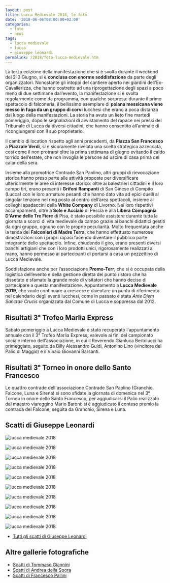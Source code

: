 ```yaml
---
layout: post
title: Lucca Medievale 2018, le foto
date: '2018-06-06T08:00:00+02:00'
categories:
  - foto
  - news
tags:
  - lucca medievale
  - lucca
  - giuseppe leonardi
permalink: /2018/foto-lucca-medievale.htm
---
```


La terza edizione della manifestazione che si è svolta durante il weekend del
2-3 Giugno, si è **conclusa con enorme soddisfazione** da parte degli
organizzatori. Nonostante gli intoppi del cantiere aperto nei giardini
dell'Ex-Cavallerizza, che hanno costretto ad una riprogettazione degli spazi a
poco meno di due settimane dall’evento, la manifestazione si è svolta
regolarmente come da programma, con qualche sorpresa: durante il primo
spettacolo di falconeria, il bellissimo esemplare di **poiana messicana viene
messo in fuga da un gruppo di corvi** lucchesi che erano a poca distanza dal luogo
della manifestazioni. La storia ha avuto un lieto fine martedì pomeriggio, dopo
le segnalazioni di avvistamento del rapace nei pressi del Tribunale di Lucca da
diversi cittadini, che hanno consentito all’animale di ricongiungersi con il suo
proprietario.

<!-- more -->

Il cambio di location rispetto agli anni precedenti, da **Piazza San Francesco** a
**Piazzale Verdi**, si è sicuramente rivelata una scelta strategica azzeccata, così
come il non protrarsi oltre la prima settimana di giugno evitando il caldo
torrido dell’estate, che non invoglia le persone ad uscire di casa prima del
calar della sera.

Insieme alla promotrice Contrade San Paolino, altri gruppi di rievocazione
storica hanno preso parte alle attività proposte per diversificare ulteriormente
le aree di interesse storico: oltre ai balestrieri cittadini e il loro campo
tiri, erano presenti i **Grifoni Rampanti** di San Ginese di Compito (Lucca) con
le loro armature pesanti che hanno dato vita ad epici duelli al singolar tenzone
nel ring posto al centro dell’area spettacoli, insieme ai colleghi spadaccini
della **White Company** di Livorno. Nei loro rispettivi accampamenti, oltre a
**Sole e Acciaio** di Pescia e alla **Libera Compagnia D'Arme delle Tre Fiere**
di Pisa, è stato possibile assistere durante tutta la giornata a scorci di vita
medievale da campo grazie ai banchi didattici gestiti da ogni gruppo, ognuno con
le proprie peculiarità. Molto frequentata anche la tenda dei **Falconieri di
Madre Terra**, che hanno effettuato numerose dimostrazioni con i propri rapaci
facendo diventare il pubblico parte integrante dello spettacolo. Infine,
chiudendo il giro, erano presenti diversi banchi artigiani che con i loro
prodotti unici, rigorosamente realizzati a mano, hanno permesso ai partecipanti
di portarsi a casa un pezzettino di Lucca Medievale.

Soddisfazione anche per l’associazione **Promo-Terr**, che si è occupata della
logistica dell’evento e della gestione diretta del punto ristoro che ha
dissetato e sfamato la grande mole di visitatori che hanno deciso di partecipare
a questa manifestazione. Appuntamento a **Lucca Medievale 2019**, che vuole
continuare a crescere e diventare un punto di riferimento nel calendario degli
eventi lucchesi, come in passato è stata *Ante Diem Sanctae Crucis* organizzata
dal Comune di Lucca e soppressa dal 2012.

## Risultati 3° Trofeo Marlia Express

Sabato pomeriggio a Lucca Medievale è stato recuperato l'appuntamento annuale
con il 3° Trofeo Marlia Express, valevole ai fini del campionato sociale interno
dell'associazione, in cui il Reverendo Gianluca Bertolucci ha primeggiato,
seguito da Billy Alessandro Guidi, Antonino Lino (vincitore del Palio di Maggio)
e il Vinaio Giovanni Barsanti.

## Risultati 3° Torneo in onore dello Santo Francesco

Le quattro contrade dell'associazione Contrade San Paolino (Granchio, Falcone,
Luna e Sirena) si sono sfidate la giornata di domenica nel 3° Torneo in onore
dello Santo Francesco, per aggiudicarsi il Palio realizzato dal maestro
viareggino Mario Baroni: si è aggiudicato il conteso premio la contrada del
Falcone, seguita da Granchio, Sirena e Luna.

## Scatti di Giuseppe Leonardi

![lucca medievale 2018](/assets/images/2018/lucca-medievale/leonardi_1.jpg)

![lucca medievale 2018](/assets/images/2018/lucca-medievale/leonardi_2.jpg)

![lucca medievale 2018](/assets/images/2018/lucca-medievale/leonardi_3.jpg)

![lucca medievale 2018](/assets/images/2018/lucca-medievale/leonardi_4.jpg)

![lucca medievale 2018](/assets/images/2018/lucca-medievale/leonardi_5.jpg)

![lucca medievale 2018](/assets/images/2018/lucca-medievale/leonardi_6.jpg)

![lucca medievale 2018](/assets/images/2018/lucca-medievale/leonardi_7.jpg)

![lucca medievale 2018](/assets/images/2018/lucca-medievale/leonardi_8.jpg)

![lucca medievale 2018](/assets/images/2018/lucca-medievale/leonardi_9.jpg)

![lucca medievale 2018](/assets/images/2018/lucca-medievale/leonardi_10.jpg)

* [Tutti gli scatti di Giuseppe Leonardi](https://photos.app.goo.gl/rYBy4dJ9TUD31QxA3)

## Altre gallerie fotografiche

* [Scatti di Tommaso Giannini](https://photos.app.goo.gl/GsSJ2Kd6KBZPxVLm8)
* [Scatti di Andrea della Spora](https://photos.app.goo.gl/rOgVXxYDhnxjTbb02)
* [Scatti di Francesco Pallini](https://photos.app.goo.gl/6sKqhrRPbygWLciw2)